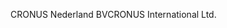 <span data-ttu-id="a1293-101">CRONUS Nederland BV</span><span class="sxs-lookup"><span data-stu-id="a1293-101">CRONUS International Ltd.</span></span>

